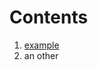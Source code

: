 Contents
================================================================================

1.  [example](example.html)
1.  an other


